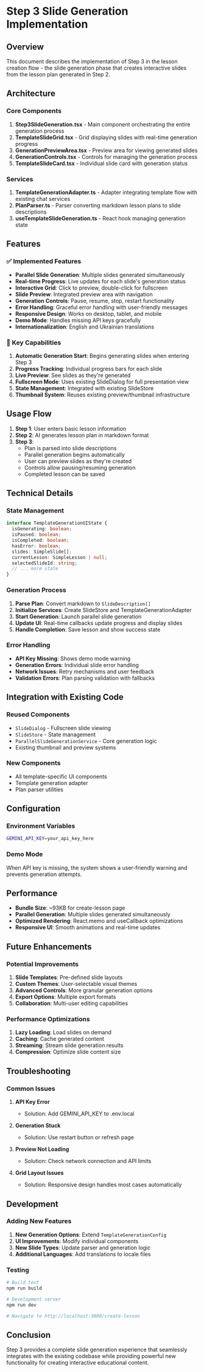 # Step 3 Slide Generation Implementation

## Overview

This document describes the implementation of Step 3 in the lesson creation flow - the slide generation phase that creates interactive slides from the lesson plan generated in Step 2.

## Architecture

### Core Components

1. **Step3SlideGeneration.tsx** - Main component orchestrating the entire generation process
2. **TemplateSlideGrid.tsx** - Grid displaying slides with real-time generation progress
3. **GenerationPreviewArea.tsx** - Preview area for viewing generated slides
4. **GenerationControls.tsx** - Controls for managing the generation process
5. **TemplateSlideCard.tsx** - Individual slide card with generation status

### Services

1. **TemplateGenerationAdapter.ts** - Adapter integrating template flow with existing chat services
2. **PlanParser.ts** - Parser converting markdown lesson plans to slide descriptions
3. **useTemplateSlideGeneration.ts** - React hook managing generation state

## Features

### ✅ Implemented Features

- **Parallel Slide Generation**: Multiple slides generated simultaneously
- **Real-time Progress**: Live updates for each slide's generation status
- **Interactive Grid**: Click to preview, double-click for fullscreen
- **Slide Preview**: Integrated preview area with navigation
- **Generation Controls**: Pause, resume, stop, restart functionality
- **Error Handling**: Graceful error handling with user-friendly messages
- **Responsive Design**: Works on desktop, tablet, and mobile
- **Demo Mode**: Handles missing API keys gracefully
- **Internationalization**: English and Ukrainian translations

### 🎯 Key Capabilities

1. **Automatic Generation Start**: Begins generating slides when entering Step 3
2. **Progress Tracking**: Individual progress bars for each slide
3. **Live Preview**: See slides as they're generated
4. **Fullscreen Mode**: Uses existing SlideDialog for full presentation view
5. **State Management**: Integrated with existing SlideStore
6. **Thumbnail System**: Reuses existing preview/thumbnail infrastructure

## Usage Flow

1. **Step 1**: User enters basic lesson information
2. **Step 2**: AI generates lesson plan in markdown format
3. **Step 3**: 
   - Plan is parsed into slide descriptions
   - Parallel generation begins automatically
   - User can preview slides as they're created
   - Controls allow pausing/resuming generation
   - Completed lesson can be saved

## Technical Details

### State Management

```typescript
interface TemplateGenerationUIState {
  isGenerating: boolean;
  isPaused: boolean;
  isCompleted: boolean;
  hasError: boolean;
  slides: SimpleSlide[];
  currentLesson: SimpleLesson | null;
  selectedSlideId: string;
  // ... more state
}
```

### Generation Process

1. **Parse Plan**: Convert markdown to `SlideDescription[]`
2. **Initialize Services**: Create SlideStore and TemplateGenerationAdapter
3. **Start Generation**: Launch parallel slide generation
4. **Update UI**: Real-time callbacks update progress and display slides
5. **Handle Completion**: Save lesson and show success state

### Error Handling

- **API Key Missing**: Shows demo mode warning
- **Generation Errors**: Individual slide error handling
- **Network Issues**: Retry mechanisms and user feedback
- **Validation Errors**: Plan parsing validation with fallbacks

## Integration with Existing Code

### Reused Components
- `SlideDialog` - Fullscreen slide viewing
- `SlideStore` - State management
- `ParallelSlideGenerationService` - Core generation logic
- Existing thumbnail and preview systems

### New Components
- All template-specific UI components
- Template generation adapter
- Plan parser utilities

## Configuration

### Environment Variables
```bash
GEMINI_API_KEY=your_api_key_here
```

### Demo Mode
When API key is missing, the system shows a user-friendly warning and prevents generation attempts.

## Performance

- **Bundle Size**: ~93KB for create-lesson page
- **Parallel Generation**: Multiple slides generated simultaneously
- **Optimized Rendering**: React.memo and useCallback optimizations
- **Responsive UI**: Smooth animations and real-time updates

## Future Enhancements

### Potential Improvements
1. **Slide Templates**: Pre-defined slide layouts
2. **Custom Themes**: User-selectable visual themes
3. **Advanced Controls**: More granular generation options
4. **Export Options**: Multiple export formats
5. **Collaboration**: Multi-user editing capabilities

### Performance Optimizations
1. **Lazy Loading**: Load slides on demand
2. **Caching**: Cache generated content
3. **Streaming**: Stream slide generation results
4. **Compression**: Optimize slide content size

## Troubleshooting

### Common Issues

1. **API Key Error**
   - Solution: Add GEMINI_API_KEY to .env.local

2. **Generation Stuck**
   - Solution: Use restart button or refresh page

3. **Preview Not Loading**
   - Solution: Check network connection and API limits

4. **Grid Layout Issues**
   - Solution: Responsive design handles most cases automatically

## Development

### Adding New Features

1. **New Generation Options**: Extend `TemplateGenerationConfig`
2. **UI Improvements**: Modify individual components
3. **New Slide Types**: Update parser and generation logic
4. **Additional Languages**: Add translations to locale files

### Testing

```bash
# Build test
npm run build

# Development server
npm run dev

# Navigate to http://localhost:3000/create-lesson
```

## Conclusion

Step 3 provides a complete slide generation experience that seamlessly integrates with the existing codebase while providing powerful new functionality for creating interactive educational content.
